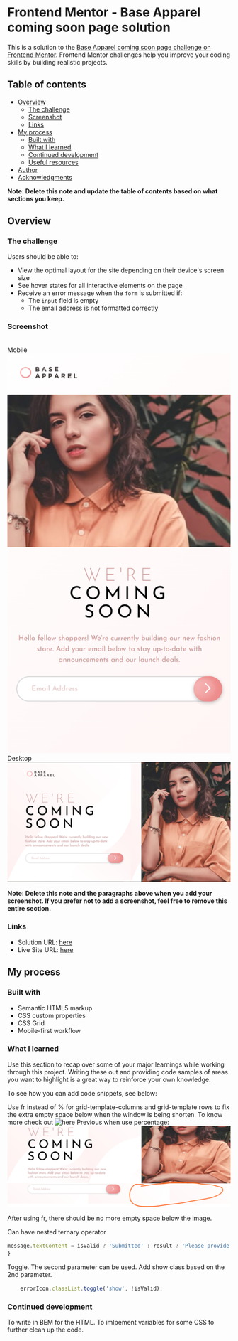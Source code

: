 # Frontend Mentor - Base Apparel coming soon page solution

This is a solution to the [Base Apparel coming soon page challenge on Frontend Mentor](https://www.frontendmentor.io/challenges/base-apparel-coming-soon-page-5d46b47f8db8a7063f9331a0). Frontend Mentor challenges help you improve your coding skills by building realistic projects. 

## Table of contents

- [Overview](#overview)
  - [The challenge](#the-challenge)
  - [Screenshot](#screenshot)
  - [Links](#links)
- [My process](#my-process)
  - [Built with](#built-with)
  - [What I learned](#what-i-learned)
  - [Continued development](#continued-development)
  - [Useful resources](#useful-resources)
- [Author](#author)
- [Acknowledgments](#acknowledgments)

**Note: Delete this note and update the table of contents based on what sections you keep.**

## Overview

### The challenge

Users should be able to:

- View the optimal layout for the site depending on their device's screen size
- See hover states for all interactive elements on the page
- Receive an error message when the `form` is submitted if:
  - The `input` field is empty
  - The email address is not formatted correctly

### Screenshot
<br>Mobile</br>
![](/mobile%20Screenshot%202025-02-05%20204953.png)
<br>Desktop</br>
![](/desktop%20Screenshot%202025-02-05%20204915.png)


**Note: Delete this note and the paragraphs above when you add your screenshot. If you prefer not to add a screenshot, feel free to remove this entire section.**

### Links

- Solution URL: [here](https://www.frontendmentor.io/solutions/responsive-base-apparel-coming-soon-page-n55kFJ9l_G)
- Live Site URL: [here](https://fem-base-apparel-coming-soon-raysh3n.netlify.app/)

## My process

### Built with

- Semantic HTML5 markup
- CSS custom properties
- CSS Grid
- Mobile-first workflow



### What I learned

Use this section to recap over some of your major learnings while working through this project. Writing these out and providing code samples of areas you want to highlight is a great way to reinforce your own knowledge.

To see how you can add code snippets, see below:

Use fr instead of % for grid-template-columns and grid-template rows to fix the extra empty space below when the window is being shorten. 
To know more check out ![here](https://stackoverflow.com/questions/45090726/the-difference-between-percentage-and-fr-units)
Previous when use percentage: 
![alt text](image.png)

After using fr, there should be no more empty space below the image. 



Can have nested ternary operator
```js
message.textContent = isValid ? 'Submitted' : result ? 'Please provide a valid email' : 'No email provided';
}
```

Toggle. The second parameter can be used. Add show class based on the 2nd parameter. 
```js
    errorIcon.classList.toggle('show', !isValid);

```

### Continued development

To write in BEM for the HTML. 
To imlpement variables for some CSS to further clean up the code. 
